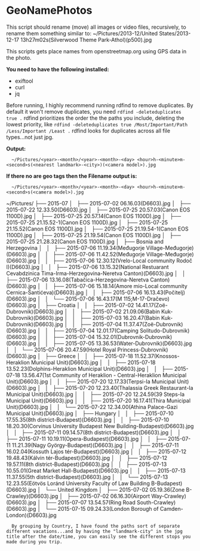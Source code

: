 # GeoNamePhotos
  
  This script should rename (move) all images or video files, recursively, to rename them something similar to:
  ~/Pictures/2013-12/United States/2013-12-17 13h27m02s(Silverwood Theme Park-Athol)(p500).jpg
  
  This scripts gets place names from openstreetmap.org using GPS data in the photo.
  
  **You need to have the following installed:**
  - exiftool
  - curl
  - jq

Before running, I highly recommend running rdfind to remove duplicates. By default it won't remove duplicates, you need `rdfind -deleteduplicates true .`
rdfind prioritizes the order the the paths you include, deleting the lowest priority, like `rdfind -deleteduplicates true /Most/Important/Path /Less/Important /Least .`
rdfind looks for duplicates across all file types...not just jpg.

  **Output:**
```
  ~/Pictures/<year>-<month>/<year>-<month>-<day> <hour>h-<minute>m-<second>s(<nearest landmark>-<city>)(<camera model>).jpg
```
  **If there no are geo tags then the Filename output is:**
```
  ~/Pictures/<year>-<month>/<year>-<month>-<day> <hour>h-<minute>m-<second>s(<camera model>).jpg
```
~/Pictures/
├── 2015-07
│   ├── 2015-07-02 06.16.03(D6603).jpg
│   ├── 2015-07-22 12.33.50(D6603).jpg
│   ├── 2015-07-25 20.57.03(Canon EOS 1100D).jpg
│   ├── 2015-07-25 20.57.14(Canon EOS 1100D).jpg
│   ├── 2015-07-25 21.15.52-1(Canon EOS 1100D).jpg
│   ├── 2015-07-25 21.15.52(Canon EOS 1100D).jpg
│   ├── 2015-07-25 21.19.54-1(Canon EOS 1100D).jpg
│   ├── 2015-07-25 21.19.54(Canon EOS 1100D).jpg
│   ├── 2015-07-25 21.28.32(Canon EOS 1100D).jpg
│   ├── Bosnia and Herzegovina
│   │   ├── 2015-07-06 11.19.34(Međugorje Village-Međugorje)(D6603).jpg
│   │   ├── 2015-07-06 11.42.52(Međugorje Village-Međugorje)(D6603).jpg
│   │   ├── 2015-07-06 12.30.12(Vrelo-Local community Rodoč I)(D6603).jpg
│   │   ├── 2015-07-06 13.15.32(National Restuarant Cevabdzinica Tima-Irma-Herzegovina-Neretva Canton)(D6603).jpg
│   │   ├── 2015-07-06 13.16.08(Tabačica-Herzegovina-Neretva Canton)(D6603).jpg
│   │   ├── 2015-07-06 15.18.14(Amore mio-Local community Cernica-Šantićeva)(D6603).jpg
│   │   ├── 2015-07-06 16.13.43(Počitelj)(D6603).jpg
│   │   └── 2015-07-06 16.43.17(M 115;M-17-Dračevo)(D6603).jpg
│   ├── Croatia
│   │   ├── 2015-07-02 14.41.17(Zoë-Dubrovnik)(D6603).jpg
│   │   ├── 2015-07-02 21.09.06(Babin Kuk-Dubrovnik)(D6603).jpg
│   │   ├── 2015-07-03 16.20.47(Babin Kuk-Dubrovnik)(D6603).jpg
│   │   ├── 2015-07-04 11.37.47(Zoë-Dubrovnik)(D6603).jpg
│   │   ├── 2015-07-04 12.01.17(Camping Solitudo-Dubrovnik)(D6603).jpg
│   │   ├── 2015-07-04 15.32.01(Dubrovnik-Dubrovnik)(D6603).jpg
│   │   ├── 2015-07-05 13.36.53(Water-Dubrovnik)(D6603).jpg
│   │   └── 2015-07-06 20.47.59(Hotel Royal Princess-Dubrovnik)(D6603).jpg
│   ├── Greece
│   │   ├── 2015-07-18 11.52.37(Knossos-Heraklion Municipal Unit)(D6603).jpg
│   │   ├── 2015-07-18 13.52.23(Dolphins-Heraklion Municipal Unit)(D6603).jpg
│   │   ├── 2015-07-18 13.56.47(1st Community of Heraklion - Central-Heraklion Municipal Unit)(D6603).jpg
│   │   ├── 2015-07-20 12.17.33(Terpsi-Ia Municipal Unit)(D6603).jpg
│   │   ├── 2015-07-20 12.23.40(Thalassia Greek Restaurant-Ia Municipal Unit)(D6603).jpg
│   │   ├── 2015-07-20 12.24.59(39 Steps-Ia Municipal Unit)(D6603).jpg
│   │   ├── 2015-07-20 16.17.41(Thira Municipal Unit)(D6603).jpg
│   │   └── 2015-07-22 12.34.00(Athina Palace-Gazi Municipal Unit)(D6603).jpg
│   ├── Hungary
│   │   ├── 2015-07-10 17.55.35(8th district-Budapest)(D6603).jpg
│   │   ├── 2015-07-10 18.20.30(Corvinus University Budapest New Building-Budapest)(D6603).jpg
│   │   ├── 2015-07-11 09.14.57(8th district-Budapest)(D6603).jpg
│   │   ├── 2015-07-11 10.19.11(Opera-Budapest)(D6603).jpg
│   │   ├── 2015-07-11 11.21.39(Nagy György-Budapest)(D6603).jpg
│   │   ├── 2015-07-11 16.02.04(Kossuth Lajos tér-Budapest)(D6603).jpg
│   │   ├── 2015-07-12 19.48.43(Kálvin tér-Budapest)(D6603).jpg
│   │   ├── 2015-07-12 19.57.11(8th district-Budapest)(D6603).jpg
│   │   ├── 2015-07-13 10.55.01(Great Market Hall-Budapest)(D6603).jpg
│   │   ├── 2015-07-13 11.37.55(5th district-Budapest)(D6603).jpg
│   │   └── 2015-07-13 12.23.55(Eötvös Loránd University Faculty of Law Building B-Budapest)(D6603).jpg
│   └── United Kingdom
│       ├── 2015-07-02 05.19.36(Zone B-Crawley)(D6603).jpg
│       ├── 2015-07-02 06.16.30(Airport Way-Crawley)(D6603).jpg
│       ├── 2015-07-07 13.54.57(Ring Road South-Crawley)(D6603).jpg
│       └── 2015-07-15 09.24.33(London Borough of Camden-London)(D6603).jpg
```
  By grouping by Country, I have found the paths sort of separate different vacations...and by having the "landmark-city" in the jpg title after the date/time, you can easily see the different stops you made during you trip.
  
